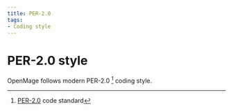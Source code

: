 ```yaml
---
title: PER-2.0
tags:
- Coding style
---
```


# PER-2.0 style

OpenMage follows modern PER-2.0 [^1] coding style.

[^1]: [PER-2.0](https://www.php-fig.org/per/coding-style/) code standard